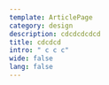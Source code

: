 ```yaml
---
template: ArticlePage
category: design
description: cdcdcdcdcd
title: cdcdcd
intro: " c c c"
wide: false
lang: false
---
```

